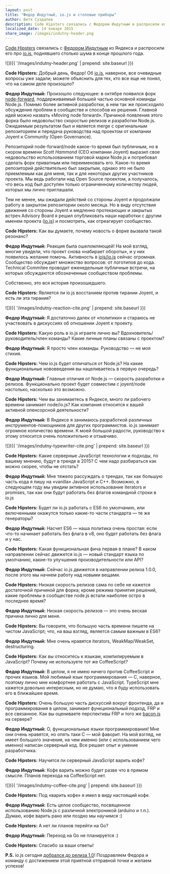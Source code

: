 ```yaml
---
layout: post
title: "Федор Индутный, io.js и столовые приборы"
author: Витя Суздалев
description: Code Hipsters связались с Федором Индутным и распросили его про io.js.
localized_date: 14 января 2015
share_image: /images/indutny-header.png
---
```

[Code Hipsters](https://vk.com/codehipsters) связались с [Федором Индутным](https://blog.indutny.com/) из Яндекса и распросили его про [io.js](https://iojs.org/), поднявшего столько шума в конце прошлого года.

![]({{ '/images/indutny-header.png' | prepend: site.baseurl }})

**Code Hipsters:** Добрый день, Федор! Об [io.js](https://iojs.org/), наверное, все очевидные вопросы уже задали; можете объяснить для тех, кто все еще не понял, что на самом деле произошло?

**Федор Индутный:** Произошло следующее: в октябре появился форк [node-forward](https://github.com/node-forward), поддерживаемый большей частью основной команды Node.js. Помимо более активной разработки, в нем так же происходило обсуждение проблем в сообществе и способов их решения. Главной идей можно назвать «Moving node forward». Причиной появления этого форка было недовольство скоростью релизов и разработки Node.js. Ожидаемым результатом был и является merge с оригинальным репозиторием и передача руководства над проектом от компании Joyent к Community (Open Governance).

Репозиторий node-forward/node какое-то время был публичным, но в скором времени *Scott Hammond* (CEO компании Joyent) выразил свое недовольство использованием торговой марки Node.js и потребовал сделать форк приватным или переименовать его. Какое-то время репозиторий действительно был закрытым, однако это не было приемлемым как для меня, так и для некоторых других участников проекта. Мы ведь работали над Open Source проектом, а получалось, что весь код был доступен только ограниченному количеству людей, которых мы лично приглашали.

Тем не менее, мы ожидали действий со стороны Joyent и продолжали работу в закрытом репозитории около месяца. Но в виду отсутствия движения со стороны Joyent и медленно протекающих и закрытых встреч Advisory Board я решил опубликовать наши наработки с другим именем проекта ([io.js](https://github.com/iojs/io.js)) и посмотреть, как отреагирует сообщество.

**Code Hipsters:** Как вы думаете, почему новость о форке вызвала такой резонанс?

**Федор Индутный:** Реакция была ошеломляющей! На мой взгляд, многие увидели, что проект снова «набирает обороты», и у них появилось желание помочь. Активность в [iojs/io.js](https://github.com/iojs/io.js) сейчас огромная. Сообщество обсуждает множество вопросов: от логотипов до кода. Technical Commitee проводит еженедельные публичные встречи, на которых обсуждаются обозначенные сообществом проблемы.

Собственно, это вся история произошедшего.

**Code Hipsters:** Является ли io.js восстанием против тирании Joyent, и есть ли эта тирания?

![]({{ '/images/indutny-reaction-cite.png' | prepend: site.baseurl }})

**Федор Индутный:** Я достаточно далек от «политики» и стараюсь не участвовать в дискуссиях об отношении Joyent к проекту.

**Code Hipsters:** Какую роль в io.js играете лично вы? Вдохновитель/руководитель/член команды? Какие личные планы связаны с проектом?

**Федор Индутный:** Я просто член команды. Руководство — не моя стихия.

**Code Hipsters:** Чем io.js будет отличаться от Node.js? На какие функциональные нововведения вы нацеливаетесь в первую очередь?

**Федор Индутный:** Главные отличия от Node.js — скорость разработки и релизов. Функционально проект будет совместим с joyent/node настолько, насколько это возможно.

**Code Hipsters:** Чем вы занимаетесь в Яндексе, много ли рабочего времени занимает node/io.js? Как компания относится к вашей активной опенсорсной деятельности?

**Федор Индутный:**  В Яндексе я занимаюсь разработкой различных инструментов-помощников для других программистов. io.js занимает огромное количество времени. К моей большой радости, руководство к этому относится очень положительно и отзывчиво.

![]({{ '/images/indutny-typewriter-cite.png' | prepend: site.baseurl }})

**Code Hipsters:** Какие серверные JavaScript технологии и подходы, по вашему мнению, будут в тренде в 2015? С чем надо разбираться как можно скорее, чтобы не отстать?

**Федор Индутный:** Мне тяжело рассуждать о трендах, так как большую часть кода я пишу на «vanilla» JavaScript и C++. Возможно, в следующем году мы увидим активное использование iterators и promises, так как они будут работать без флагов командной строки в io.js

**Code Hipsters:** Будет ли io.js работать с ES6 по умолчанию, или включенными окажутся только какие-то части стандарта — те же генераторы?

**Федор Индутный:** Насчет ES6 — наша политика очень простая: если что-то начинает работать без флага в v8, оно будет работать без флага и у нас.

**Code Hipsters:** Какая функциональная фича первая в плане? В каком направлении сейчас движется io.js — новый стандарт языка по умолчанию, какие-то улучшения производительности или API?

**Федор Индутный:** Сейчас io.js движется в направлении релиза 1.0.0, после этого мы начнем работу над новыми вещами.

**Code Hipsters:** Низкая скорость релизов сама по себе не кажется достаточной причиной для форка; кроме режима принятия решений, какие проблемы в сообществе node.js встали наиболее остро в последнее время?

**Федор Индутный:** Низкая скорость релизов — это очень веская причина лично для меня.

**Code Hipsters:** Вы говорите, что большую часть времени пишете на чистом JavaScript; что, на ваш взгляд, является самым важным в ES6?

**Федор Индутный:** Мне очень нравятся iterators, WeakMap/WeakSet, destructuring.

**Code Hipsters:** Как вы относитесь к языкам, компилируемым в JavaScript? Почему не используете тот же CoffeeScript?

**Федор Индутный:** В целом, я не имею ничего против CoffeeScript и прочих языков. Мой любимый язык программирования — C, наверное, поэтому лично мне комфортнее работать с JavaScript. TypeScript мне кажется довольно интересным, но не думаю, что я буду использовать его в ближайшее время.

**Code Hipsters:** Очень большую часть дискуссий вокруг фронтенда, да и программирования в целом, занимает функциональный подход, FRP и все связанное. Как вы оцениваете перспективы FRP и того же [bacon.js](https://baconjs.github.io/) на сервере?

**Федор Индутный:** О, функциональные языки программирования! Мне они очень нравятся, но опять таки C — мой фаворит. На мой взгляд, не имеет большого значения, на чем именно (или с использованием чего именно) написан серверный код. Все решает опыт и умение разработчика.

**Code Hipsters:** Научится ли серверный JavaScript варить кофе?

**Федор Индутный:** Кофе варить можно будет разве что в прямом смысле. Планов перехода на CoffeeScript нет.

![]({{ '/images/indutny-coffee-cite.png' | prepend: site.baseurl }})

**Code Hipsters:** Под «варить кофе» я имел в виду настоящий кофе.

**Федор Индутный:** Есть целое сообщество, посвященное использованию Node.js с различной электроникой (arduino и т.п.). Думаю, кофе варить рано или поздно мы научимся :)

**Code Hipsters:** А нет ли планов перейти на Go?

**Федор Индутный:** Переход на Go не планируется :)

**Code Hipsters:** Спасибо за ваши ответы!

**P.S.** io.js сегодня [добрался до релиза 1.0](https://github.com/iojs/io.js/blob/v1.x/CHANGELOG.md)! Поздравляем Федора и команду с достижением этой приятной отправной точки и желаем успехов!
